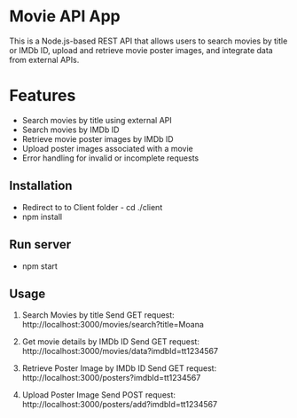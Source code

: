 # Movie API App

This is a Node.js-based REST API that allows users to search movies by title or IMDb ID, upload and retrieve movie poster images, and integrate data from external APIs.

# Features
- Search movies by title using external API
- Search movies by IMDb ID
- Retrieve movie poster images by IMDb ID
- Upload poster images associated with a movie
- Error handling for invalid or incomplete requests

## Installation
- Redirect to to Client folder - cd ./client
- npm install

## Run server 
- npm start 

## Usage
1. Search Movies by title
Send GET request:
http://localhost:3000/movies/search?title=Moana

2. Get movie details by IMDb ID
Send GET request:
http://localhost:3000/movies/data?imdbId=tt1234567

3. Retrieve Poster Image by IMDb ID
Send GET request:
http://localhost:3000/posters?imdbId=tt1234567

4. Upload Poster Image
Send POST request:
http://localhost:3000/posters/add?imdbId=tt1234567



